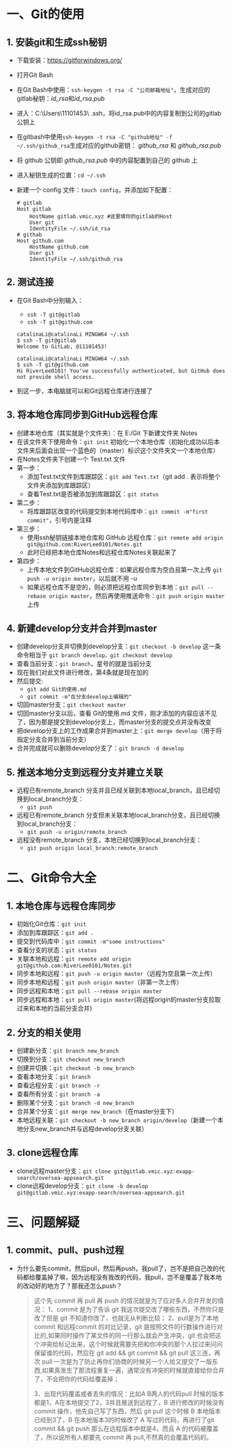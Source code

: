 # 一、Git的使用

## 1. 安装git和生成ssh秘钥

- 下载安装：<https://gitforwindows.org/>

- 打开Git Bash

- 在Git Bash中使用：`ssh-keygen -t rsa -C "公司邮箱地址"`，生成对应的gitlab秘钥：*id_rsa*和*id_rsa.pub*

- 进入：C:\Users\11101453\ .ssh，将id_rsa.pub中的内容复制到公司的gitlab公钥上

- 在gitbash中使用`ssh-keygen -t rsa -C "github地址" -f ~/.ssh/github_rsa`生成对应的github密钥： *github_rsa* 和 *github_rsa.pub*

- 将 github 公钥即 *github_rsa.pub* 中的内容配置到自己的 github 上

- 进入秘钥生成的位置：`cd ~/.ssh`

- 新建一个 config 文件：`touch config`，并添加如下配置：

  ```config
  # gitlab
  Host gitlab
      HostName gitlab.vmic.xyz #这里填你的gitlab的Host
      User git
      IdentityFile ~/.ssh/id_rsa
  # githab
  Host github.com
      HostName github.com
      User git
      IdentityFile ~/.ssh/github_rsa
  ```



## 2. 测试连接

- 在Git Bash中分别输入：

  - `ssh -T git@gitlab`
  - `ssh -T git@github.com`

  ```
  catalinaLi@catalinaLi MINGW64 ~/.ssh
  $ ssh -T git@gitlab
  Welcome to GitLab, @11101453!
  
  catalinaLi@catalinaLi MINGW64 ~/.ssh
  $ ssh -T git@github.com
  Hi RiverLee0101! You've successfully authenticated, but GitHub does not provide shell access.
  ```

- 到这一步，本电脑就可以和Git远程仓库进行连接了



## 3. 将本地仓库同步到GitHub远程仓库

- 创建本地仓库（其实就是个文件夹）：在 E:/Git 下新建文件夹 Notes
- 在该文件夹下使用命令：`git init` 初始化一个本地仓库（初始化成功以后本文件夹后面会出现一个蓝色的（master）标识这个文件夹文一个本地仓库）
- 在Notes文件夹下创建一个 Test.txt 文件
- 第一步：
  - 添加Test.txt文件到库跟踪区：`git add Test.txt`（git add . 表示将整个文件夹添加到库跟踪区）
  - 查看Test.txt是否被添加到库跟踪区：`git status`
- 第二步：
  - 将库跟踪区改变的代码提交到本地代码库中：`git commit -m"first commit"`，引号内是注释
- 第三步：
  - 使用ssh秘钥链接本地仓库和 GitHub 远程仓库：`git remote add origin  git@github.com:RiverLee0101/Notes.git`
  - 此时已经把本地仓库Notes和远程仓库Notes关联起来了
- 第四步：
  - 上传本地文件到GitHub远程仓库：如果远程仓库为空白且第一次上传 `git push -u origin master`，以后就不用 -u
  - 如果远程仓库不是空的，则必须把远程仓库同步到本地：`git pull --rebase origin master`，然后再使用推送命令：`git push origin master` 上传



## 4. 新建develop分支并合并到master

- 创建develop分支并切换到develop分支：`git checkout -b develop` 这一条命令相当于 `git branch develop，git checkout develop`
- 查看当前分支：`git branch`，星号的就是当前分支
- 现在我们对此文件进行修改，第4条就是现在加的
- 然后提交:
  - `git add Git的使用.md`
  - `git commit -m"在分支develop上编辑的"`
- 切回master分支：`git checkout master`
- 切回master分支以后，查看 Git的使用.md 文件，刚才添加的内容应该不见了，因为那是提交到develop分支上，而master分支的提交点并没有改变
- 把develop分支上的工作成果合并到master上：`git merge develop`（用于将指定分支合并到当前分支）
- 合并完成就可以删除develop分支了：`git branch -d develop`



## 5. 推送本地分支到远程分支并建立关联

- 远程已有remote_branch 分支并且已经关联到本地local_branch，且已经切换到local_branch分支：
  - `git push`
- 远程已有remote_branch 分支但未关联本地local_branch分支，且已经切换到local_branch分支：
  - `git push -u origin/remote_branch`
- 远程没有remote_branch 分支，本地已经切换到local_branch分支：
  - `git push origin local_branch:remote_branch`



# 二、Git命令大全

## 1. 本地仓库与远程仓库同步

- 初始化Git仓库：`git init`
- 添加到库跟踪区：`git add .`
- 提交到代码库中：`git commit -m"some instructions"`
- 查看分支的状态：`git status`
- 关联本地和远程：`git remote add origin  git@github.com:RiverLee0101/Notes.git`
- 同步本地和远程：`git push -u origin master`（远程为空且第一次上传）
- 同步本地和远程：`git push origin master`（非第一次上传）
- 同步远程和本地：`git pull --rebase origin master`
- 同步远程和本地：`git pull origin master`(将远程origin的master分支拉取过来和本地的当前分支合并)



## 2. 分支的相关使用

- 创建新分支：`git branch new_branch`
- 切换到分支：`git checkout new_branch`
- 创建并切换：`git checkout -b new_branch`
- 查看本地分支：`git branch`
- 查看远程分支：`git branch -r`
- 查看所有分支：`git branch -a`
- 删除某个分支：`git branch -d new_branch`
- 合并某个分支：`git merge new_branch`（在master分支下）
- 本地远程关联：`git checkout -b new_branch origin/develop`（新建一个本地分支new_branch并与远程develop分支关联）



## 3. clone远程仓库

- clone远程master分支：`git clone git@gitlab.vmic.xyz:exapp-search/oversea-appsearch.git`
- clone远程develop分支：`git clone -b develop git@gitlab.vmic.xyz:exapp-search/oversea-appsearch.git`



# 三、问题解疑

## 1. commit、pull、push过程

- 为什么要先commit，然后pull，然后再push，我pull了，岂不是把自己改的代码都给覆盖掉了嘛，因为远程没有我改的代码，我pull，岂不是覆盖了我本地的改动好的地方了？那我还怎么push？

  > 这个先 commit 再 pull 再 push 的情况就是为了应对多人合并开发的情况：
  > 1、commit 是为了告诉 git 我这次提交改了哪些东西，不然你只是改了但是 git 不知道你改了，也就无从判断比较；
  > 2、pull是为了本地 commit 和远程commit 的对比记录，git 是按照文件的行数操作进行对比的,如果同时操作了某文件的同一行那么就会产生冲突，git 也会把这个冲突给标记出来，这个时候就需要先把和你冲突的那个人拉过来问问保留谁的代码，然后在 git add && git commit && git pull 这三连，再次 pull 一次是为了防止再你们协商的时候另一个人给又提交了一版东西,如果真发生了那流程重复一遍，通常没有冲突的时候就直接给你合并了，不会把你的代码给覆盖掉；
  >
  > 3、出现代码覆盖或者丢失的情况：比如A B两人的代码pull 时候的版本都是1，A在本地提交了2，3并且推送到远程了，B 进行修改的时候没有commit 操作，他先自己写了东西，然后 git pull 这个时候 B 本地版本已经到3了，B 在本地版本3的时候改了 A 写过的代码，再进行了git commit && git push 那么在远程版本中就是4，而且 A 的代码被覆盖了，所以说所有人都要先 commit 再 pull,不然真的会覆盖代码的。